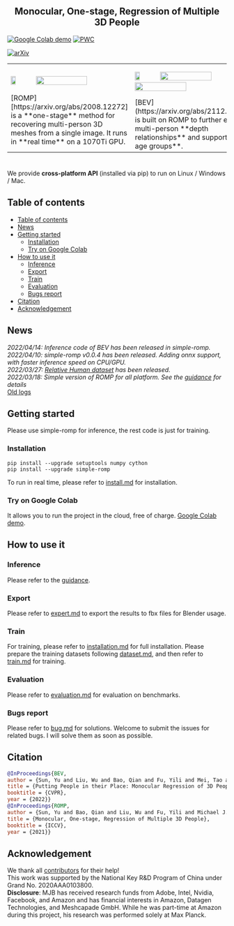 <h2 align="center"> Monocular, One-stage, Regression of Multiple 3D People </h2>

[![Google Colab demo](https://colab.research.google.com/assets/colab-badge.svg)](https://colab.research.google.com/drive/1oz9E6uIbj4udOPZvA1Zi9pFx0SWH_UXg) [![PWC](https://img.shields.io/endpoint.svg?url=https://paperswithcode.com/badge/centerhmr-a-bottom-up-single-shot-method-for/3d-human-pose-estimation-on-3d-poses-in-the)](https://paperswithcode.com/sota/3d-human-pose-estimation-on-3d-poses-in-the?p=centerhmr-a-bottom-up-single-shot-method-for)

[![arXiv](https://img.shields.io/badge/arXiv-2008.12272-00ff00.svg)](https://arxiv.org/abs/2008.12272)

<html>
    <table style="margin-left: auto; margin-right: auto;">
        <tr>
            <td>
                <p float="center">
                <img src="../assets/demo/ROMP_logo.png" width="20%" />
                <img src="../assets/demo/animation/blender_character_driven-min.gif" width="66%" />
                </p>
                [ROMP][https://arxiv.org/abs/2008.12272] is a **one-stage** method for recovering multi-person 3D meshes from a single image. It runs in **real time** on a 1070Ti GPU.
            </td>
            <td>
                <p float="center">
                <img src="../assets/demo/ROMP_logo.png" width="20%" />
                <img src="../assets/demo/animation/Solvay_conference_1927_all_people.png" width="66%" />
                <img src="../assets/demo/animation/conference_mesh_rotating.gif" width="66%" />
                </p>
                [BEV](https://arxiv.org/abs/2112.08274) is built on ROMP to further explore multi-person **depth relationships** and support **all age groups**. 
            </td>
        </tr>
    </table>
</html>

<h1 align="center"> 
  
</h1>

We provide **cross-platform API** (installed via pip) to run on Linux / Windows / Mac. 


## Table of contents
- [Table of contents](#table-of-contents)
- [News](#news)
- [Getting started](#getting-started)
  - [Installation](#installation)
  - [Try on Google Colab](#try-on-google-colab)
- [How to use it](#how-to-use-it)
  - [Inference](#inference)
  - [Export](#export)
  - [Train](#train)
  - [Evaluation](#evaluation)
  - [Bugs report](#bugs-report)
- [Citation](#citation)
- [Acknowledgement](#acknowledgement)

## News
*2022/04/14: Inference code of BEV has been released in simple-romp.*
*2022/04/10: simple-romp v0.0.4 has been released. Adding onnx support, with faster inference speed on CPU/GPU.*  
*2022/03/27: [Relative Human dataset](https://github.com/Arthur151/Relative_Human) has been released.*  
*2022/03/18: Simple version of ROMP for all platform. See the [guidance](https://github.com/Arthur151/ROMP/blob/master/simple_romp/README.md) for details*  
[Old logs](docs/updates.md)

## Getting started

Please use simple-romp for inference, the rest code is just for training.

### Installation
```
pip install --upgrade setuptools numpy cython
pip install --upgrade simple-romp
```
To run in real time, please refer to [install.md](docs/basic_installation.md) for installation.

### Try on Google Colab

It allows you to run the project in the cloud, free of charge. [Google Colab demo](https://colab.research.google.com/drive/1oz9E6uIbj4udOPZvA1Zi9pFx0SWH_UXg).  

## How to use it

### Inference
Please refer to the [guidance](https://github.com/Arthur151/ROMP/blob/master/simple_romp/README.md).

### Export

Please refer to [expert.md](docs/export.md) to export the results to fbx files for Blender usage. 

### Train
For training, please refer to [installation.md](docs/installation.md) for full installation.
Please prepare the training datasets following [dataset.md](docs/dataset.md), and then refer to [train.md](docs/train.md) for training. 

### Evaluation

Please refer to [evaluation.md](docs/evaluation.md) for evaluation on benchmarks.

### Bugs report

Please refer to [bug.md](docs/bugs.md) for solutions. Welcome to submit the issues for related bugs. I will solve them as soon as possible.

## Citation
```bibtex
@InProceedings{BEV,
author = {Sun, Yu and Liu, Wu and Bao, Qian and Fu, Yili and Mei, Tao and Black, Michael J},
title = {Putting People in their Place: Monocular Regression of 3D People in Depth},
booktitle = {CVPR},
year = {2022}}
@InProceedings{ROMP,
author = {Sun, Yu and Bao, Qian and Liu, Wu and Fu, Yili and Michael J., Black and Mei, Tao},
title = {Monocular, One-stage, Regression of Multiple 3D People},
booktitle = {ICCV},
year = {2021}}
```

## Acknowledgement

We thank all [contributors](docs/contributor.md) for their help!  
This work was supported by the National Key R&D Program of China under Grand No. 2020AAA0103800.  
**Disclosure**: MJB has received research funds from Adobe, Intel, Nvidia, Facebook, and Amazon and has financial interests in Amazon, Datagen Technologies, and Meshcapade GmbH. While he was part-time at Amazon during this project, his research was performed solely at Max Planck. 
